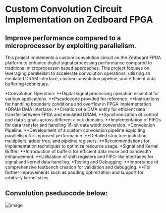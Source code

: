 # Custom Convolution Circuit Implementation on Zedboard FPGA
## Improve performance compared to a microprocessor by exploiting parallelism.

This project implements a custom convolution circuit on the Zedboard FPGA platform to enhance digital signal processing performance compared to traditional microprocessor-based approaches. This project focuses on leveraging parallelism to accelerate convolution operations, utilizing an emulated DRAM interface, custom convolution pipeline, and efficient data buffering techniques.

*Convolution Operation:
**Digital signal processing operation essential for various applications.
**Pseudocode provided for reference.
**Instructions for handling boundary conditions and overflow in FPGA implementation.
*DRAM DMA Interface:
**Creation of a DMA entity for efficient data transfer between FPGA and emulated DRAM.
**Synchronization of control and data signals across different clock domains.
**Implementation of FIFOs for data transfer and handling 16-bit data width conversion.
*Convolution Pipeline:
**Development of a custom convolution pipeline exploiting parallelism for improved performance.
**Detailed structure including multipliers, adder tree, and pipeline registers.
**Recommendations for implementation techniques to optimize resource usage.
*Signal and Kernel Buffer:
**Introduction of buffers for efficient data reuse and bandwidth enhancement.
**Utilization of shift registers and FIFO-like interfaces for signal and kernel data handling.
*Testing and Debugging:
**Importance of comprehensive testbench creation for validation and debugging.
**For further improvements such as padding optimization and support for arbitrary kernel sizes.


## Convolution pseduocode below:
![image](https://github.com/abhasingh12/Zedboard_custom_ip/assets/153552335/ee81a3fe-8b44-4a4d-a7e6-0b227c58d501)
